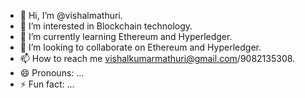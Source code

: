 - 👋 Hi, I’m @vishalmathuri.
- 👀 I’m interested in Blockchain technology.
- 🌱 I’m currently learning Ethereum and Hyperledger.
- 💞️ I’m looking to collaborate on Ethereum and Hyperledger.
- 📫 How to reach me vishalkumarmathuri@gmail.com/9082135308.
- 😄 Pronouns: ...
- ⚡ Fun fact: ...

<!---
You can click the Preview link to take a look at your changes.
--->
